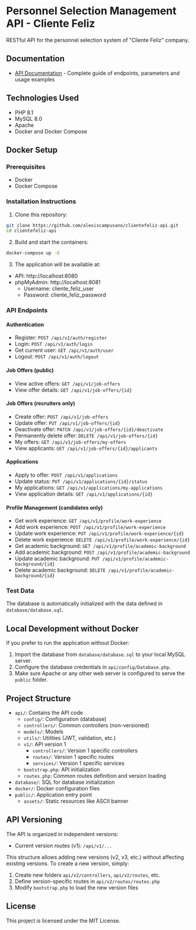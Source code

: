 # Personnel Selection Management API - Cliente Feliz

RESTful API for the personnel selection system of "Cliente Feliz" company.

## Documentation

- [API Documentation](docs/api.md) - Complete guide of endpoints, parameters and usage examples

## Technologies Used

- PHP 8.1
- MySQL 8.0
- Apache
- Docker and Docker Compose

## Docker Setup

### Prerequisites

- Docker
- Docker Compose

### Installation Instructions

1. Clone this repository:

```bash
git clone https://github.com/alexiscampusano/clientefeliz-api.git
cd clientefeliz-api
```

2. Build and start the containers:

```bash
docker-compose up -d
```

3. The application will be available at:

- API: http://localhost:8080
- phpMyAdmin: http://localhost:8081
  - Username: cliente_feliz_user
  - Password: cliente_feliz_password

### API Endpoints

#### Authentication

- Register: `POST /api/v1/auth/register`
- Login: `POST /api/v1/auth/login`
- Get current user: `GET /api/v1/auth/user`
- Logout: `POST /api/v1/auth/logout`

#### Job Offers (public)

- View active offers: `GET /api/v1/job-offers`
- View offer details: `GET /api/v1/job-offers/{id}`

#### Job Offers (recruiters only)

- Create offer: `POST /api/v1/job-offers`
- Update offer: `PUT /api/v1/job-offers/{id}`
- Deactivate offer: `PATCH /api/v1/job-offers/{id}/deactivate`
- Permanently delete offer: `DELETE /api/v1/job-offers/{id}`
- My offers: `GET /api/v1/job-offers/my-offers`
- View applicants: `GET /api/v1/job-offers/{id}/applicants`

#### Applications

- Apply to offer: `POST /api/v1/applications`
- Update status: `PUT /api/v1/applications/{id}/status`
- My applications: `GET /api/v1/applications/my-applications`
- View application details: `GET /api/v1/applications/{id}`

#### Profile Management (candidates only)

- Get work experience: `GET /api/v1/profile/work-experience`
- Add work experience: `POST /api/v1/profile/work-experience`
- Update work experience: `PUT /api/v1/profile/work-experience/{id}`
- Delete work experience: `DELETE /api/v1/profile/work-experience/{id}`
- Get academic background: `GET /api/v1/profile/academic-background`
- Add academic background: `POST /api/v1/profile/academic-background`
- Update academic background: `PUT /api/v1/profile/academic-background/{id}`
- Delete academic background: `DELETE /api/v1/profile/academic-background/{id}`

### Test Data

The database is automatically initialized with the data defined in `database/database.sql`.

## Local Development without Docker

If you prefer to run the application without Docker:

1. Import the database from `database/database.sql` to your local MySQL server.
2. Configure the database credentials in `api/config/Database.php`.
3. Make sure Apache or any other web server is configured to serve the `public` folder.

## Project Structure

- `api/`: Contains the API code
  - `config/`: Configuration (database)
  - `controllers/`: Common controllers (non-versioned)
  - `models/`: Models
  - `utils/`: Utilities (JWT, validation, etc.)
  - `v1/`: API version 1
    - `controllers/`: Version 1 specific controllers
    - `routes/`: Version 1 specific routes
    - `services/`: Version 1 specific services
  - `bootstrap.php`: API initialization
  - `routes.php`: Common routes definition and version loading
- `database/`: SQL for database initialization
- `docker/`: Docker configuration files
- `public/`: Application entry point
  - `assets/`: Static resources like ASCII banner

## API Versioning

The API is organized in independent versions:

- Current version routes (v1): `/api/v1/...`

This structure allows adding new versions (v2, v3, etc.) without affecting existing versions. To create a new version, simply:

1. Create new folders `api/v2/controllers`, `api/v2/routes`, etc.
2. Define version-specific routes in `api/v2/routes/routes.php`
3. Modify `bootstrap.php` to load the new version files

## License

This project is licensed under the MIT License. 